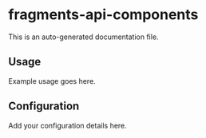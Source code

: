 # fragments-api-components

This is an auto-generated documentation file.

## Usage

Example usage goes here.

## Configuration

Add your configuration details here.
